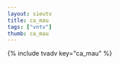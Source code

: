 ```yaml
--- 
layout: sieutv
title: ca_mau
tags: ["vntv"]
thumb: ca_mau
---
```

{% include tvadv key="ca_mau" %}
